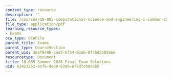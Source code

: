 ```yaml
---
content_type: resource
description: ''
file: /courses/18-085-computational-science-and-engineering-i-summer-2020/63423252acf6de0003abe78d7cb086b5_MIT18_085Summer20_final_sol.pdf
file_type: application/pdf
learning_resource_types:
- Exams
ocw_type: OCWFile
parent_title: Exams
parent_type: CourseSection
parent_uid: 3eaf949b-cad3-6f54-03ab-0f7bd558566e
resourcetype: Document
title: 18.085 Summer 2020 Final Exam Solutions
uid: 63423252-acf6-de00-03ab-e78d7cb086b5
---
```

